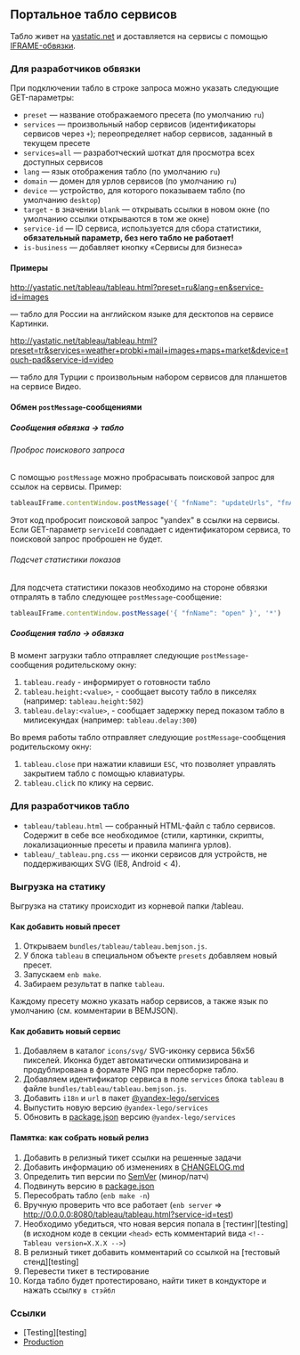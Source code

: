 ## Портальное табло сервисов

Табло живет на [yastatic.net](http://yastatic.net/tableau/tableau.html?service-id=test) и доставляется на сервисы с помощью [IFRAME-обвязки](https://github.yandex-team.ru/lego/tableau-iframe).

### Для разработчиков обвязки

При подключении табло в строке запроса можно указать следующие GET-параметры:

- `preset` — название отображаемого пресета (по умолчанию `ru`)
- `services` — произвольный набор сервисов (идентификаторы сервисов через `+`); переопределяет набор сервисов, заданный в текущем пресете
- `services=all` — разработческий шоткат для просмотра всех доступных сервисов
- `lang` — язык отображения табло (по умолчанию `ru`)
- `domain` — домен для урлов сервисов (по умолчанию `ru`)
- `device` — устройство, для которого показываем табло (по умолчанию `desktop`)
- `target` - в значении `blank` — открывать ссылки в новом окне (по умолчанию ссылки открываются в том же окне)
- `service-id` — ID сервиса, используется для сбора статистики, **обязательный параметр, без него табло не работает!**
- `is-business` — добавляет кнопку «Сервисы для бизнеса»

#### Примеры

http://yastatic.net/tableau/tableau.html?preset=ru&lang=en&service-id=images

— табло для России на английском языке для десктопов на сервисе Картинки.

http://yastatic.net/tableau/tableau.html?preset=tr&services=weather+probki+mail+images+maps+market&device=touch-pad&service-id=video

— табло для Турции с произвольным набором сервисов для планшетов на сервисе Видео.

#### Обмен `postMessage`-сообщениями

##### Сообщения обвязка → табло

###### Проброс поискового запроса

С помощью `postMessage` можно пробрасывать поисковой запрос для ссылок на сервисы. Пример:

```js
tableauIFrame.contentWindow.postMessage('{ "fnName": "updateUrls", "fnArgs": [{ "text": "yandex" }] }', '*')
```

Этот код пробросит поисковой запрос "yandex" в ссылки на сервисы.
Если GET-параметр `serviceId` совпадает с идентификатором сервиса, то поисковой запрос проброшен не будет.

###### Подсчет статистики показов

Для подсчета статистики показов необходимо на стороне обвязки отпралять в табло следующее `postMessage`-сообщение:

```js
tableauIFrame.contentWindow.postMessage('{ "fnName": "open" }', '*')
```

##### Сообщения табло → обвязка

В момент загрузки табло отправляет следующие `postMessage`-сообщения родительскому окну:

1. `tableau.ready` - информирует о готовности табло
1. `tableau.height:<value>`, - сообщает высоту табло в пикселях (например: `tableau.height:502`)
1. `tableau.delay:<value>`, - сообщает задержку перед показом табло в милисекундах (например: `tableau.delay:300`)

Во время работы табло отправляет следующие `postMessage`-сообщения родительскому окну:

1. `tableau.close` при нажатии клавиши `ESC`, что позволяет управлять закрытием табло с помощью клавиатуры.
1. `tableau.click` по клику на сервис.

### Для разработчиков табло

- `tableau/tableau.html` — собранный HTML-файл с табло сервисов. Содержит в себе все необходимое (стили, картинки, скрипты, локализационные пресеты и правила мапинга урлов).
- `tableau/_tableau.png.css` — иконки сервисов для устройств, не поддерживающих SVG (IE8, Android < 4).

### Выгрузка на статику

Выгрузка на статику происходит из корневой папки /tableau.

#### Как добавить новый пресет

1. Открываем `bundles/tableau/tableau.bemjson.js`.
1. У блока `tableau` в специальном объекте `presets` добавляем новый пресет.
1. Запускаем `enb make`.
1. Забираем результат в папке `tableau`.

Каждому пресету можно указать набор сервисов, а также язык по умолчанию (см. комментарии в BEMJSON).

#### Как добавить новый сервис

1. Добавляем в каталог `icons/svg/` SVG-иконку сервиса 56х56 пикселей. Иконка будет автоматически оптимизирована и продублирована в формате PNG при пересборке табло.
1. Добавляем идентификатор сервиса в поле `services` блока `tableau` в файле `bundles/tableau/tableau.bemjson.js`.
1. Добавить `i18n` и `url` в пакет [@yandex-lego/services](https://github.yandex-team.ru/lego/islands/tree/dev/packages/services)
1. Выпустить новую версию `@yandex-lego/services`
1. Обновить в [package.json](./package.json) версию `@yandex-lego/services`

[conductor]: http://c.yandex-team.ru/
[doc]: http://doc.yandex-team.ru/Debian/deb-pckg-guide/concepts/About.xml
[debianize]: http://wiki.yandex-team.ru/verstka/methods/debianize

#### Памятка: как собрать новый релиз

1. Добавить в релизный тикет ссылки на решенные задачи
1. Добавить информацию об изменениях в [CHANGELOG.md](/CHANGELOG.md)
1. Определить тип версии по [SemVer](http://semver.org) (минор/патч)
1. Подвинуть версию в [package.json](/package.json)
1. Пересобрать табло (`enb make -n`)
1. Вручную проверить что все работает (`enb server` => http://0.0.0.0:8080/tableau/tableau.html?service-id=test)
1. Необходимо убедиться, что новая версия попала в [тестинг][testing] (в исходном коде в секции `<head>` есть комментарий вида `<!-- Tableau version=X.X.X -->`)
1. В релизный тикет добавить комментарий со ссылкой на [тестовый стенд][testing]
1. Перевести тикет в тестирование
1. Когда табло будет протестировано, найти тикет в кондукторе и нажать ссылку `в стэйбл`

### Ссылки

+ [Testing][testing]
+ [Production](http://yastatic.net/tableau/tableau.html?service-id=test)
